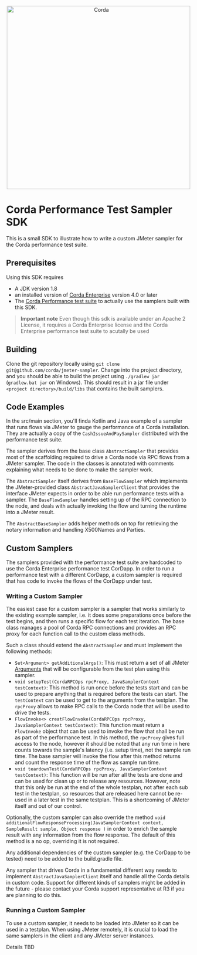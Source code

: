 <p align="center">
  <img src="https://www.corda.net/wp-content/uploads/2016/11/fg005_corda_b.png" alt="Corda" width="500">
</p>

# Corda Performance Test Sampler SDK

This is a small SDK to illustrate how to write a custom JMeter sampler for the Corda performance test suite.

## Prerequisites

Using this SDK requires
- A JDK version 1.8 
- an installed version of [Corda Enterprise](https://www.r3.com/corda-enterprise/) version 4.0 or later
- The [Corda Performance test suite](https://docs.corda.r3.com/performance-testing/toc-tree.html) to actually use the 
samplers built with this SDK.

> **Important note** Even though this sdk is available under an Apache 2 License, it requires a Corda Enterprise
> license and the Corda Enterprise performance test suite to acutally be used


## Building

Clone the git repository locally using `git clone git@github.com/corda/jmeter-sampler`. Change into the project
directory, and you should be able to build the project using `./gradlew jar` (`gradlew.bat jar` on Windows).
This should result in a jar file under `<project directory>/build/libs` that contains the built samplers.

## Code Examples

In the src/main section, you'll finda Kotlin and Java example of a sampler that runs flows via JMeter to gauge
the performance of a Corda installation. They are actually a copy of the `CashIssueAndPaySampler` distributed
with the performance test suite.

The sampler derives from the base class `AbstractSampler` that provides most of the scaffolding required to 
drive a Corda node via RPC flows from a JMeter sampler. The code in the classes is annotated with comments 
explaining what needs to be done to make the sampler work.

The `AbstractSampler` itself derives from `BaseFlowSampler` which implements the JMeter-provided class 
`AbstractJavaSamplerClient` that provides the interface JMeter expects in order to be able run performance
tests with a sampler. The `BaseFlowSampler` handles setting up of the RPC connection to the node, and deals
with actually invoking the flow and turning the runtime into a JMeter result.

The `AbstractBaseSampler` adds helper methods on top for retrieving the notary information and handling X500Names
and Parties.

## Custom Samplers

The samplers provided with the performance test suite are hardcoded to use the Corda Enterprise performance test
CorDapp. In order to run a performance test with a different CorDapp, a custom sampler is required that has
code to invoke the flows of the CorDapp under test.

### Writing a Custom Sampler

The easiest case for a custom sampler is a sampler that works similarly to the existing example sampler, i.e.
it does some preparations once before the test begins, and then runs a specific flow for each test iteration.
The base class manages a pool of Corda RPC connections and provides an RPC proxy for each function call to 
the custom class methods.

Such a class should extend the `AbstractSampler` and must implement the following methods:

* `Set<Argument> getAdditionalArgs()`: This must return a set of all JMeter 
[Arguments](https://jmeter.apache.org/api/org/apache/jmeter/config/Argument.html) that will be configurable 
from the test plan using this sampler.   
* `void setupTest(CordaRPCOps rpcProxy, JavaSamplerContext testContext)`: This method is run once before the tests
start and can be used to prepare anything that is required before the tests can start. The `testContext` can be
used to get to the arguments from the testplan. The `rpcProxy` allows to make RPC calls to the Corda node that 
will be used to drive the tests.
* `FlowInvoke<> creatFlowInvoke(CordaRPCOps rpcProxy, JavaSamplerContext testContext)`: This function must return
a `FlowInvoke` object that can be used to invoke the flow that shall be run as part of the performance test. In
this method, the `rpcProxy` gives full access to the node, however it should be noted that any run time in here
counts towards the sample's latency (i.e. setup time), not the sample run time. The base sampler will invoke 
the flow after this method returns and count the response time of the flow as sample run time.
* `void teardownTest(CordaRPCOps rpcProxy, JavaSamplerContext testContext)`: This function will be run after all 
the tests are done and can be used for clean up or to release any resources. However, note that this only be run 
at the end of the whole testplan, not after each sub test in the testplan, so resources that are released here
cannot be re-used in a later test in the same testplan. This is a shortcoming of JMeter itself and out of our
control. 

Optionally, the custom sampler can also override the method 
`void additionalFlowResponseProcessing(JavaSamplerContext context, SampleResult sample, Object response )`
in order to enrich the sample result with any information from the flow response. The default of this method
is a no op, overriding it is not required.

Any additional dependencies of the custom sampler (e.g. the CorDapp to be tested) need to be added to the
build.gradle file.

Any sampler that drives Corda in a fundamental different way needs to implement `AbstractJavaSamplerClient`
itself and handle all the Corda details in custom code. Support for different kinds of samplers might be added
in the future - please contact your Corda support representative at R3 if you are planning to do this.

 
### Running a Custom Sampler

To use a custom sampler, it needs to be loaded into JMeter so it can be used in a testplan. When using JMeter
remotely, it is crucial to load the same samplers in the client and any JMeter server instances.

Details TBD
